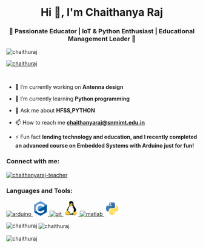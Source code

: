 <h1 align="center">Hi 👋, I'm Chaithanya Raj</h1>
<h3 align="center">🌟 Passionate Educator | IoT & Python Enthusiast | Educational Management Leader 🌟</h3>

<p align="left"> <img src="https://komarev.com/ghpvc/?username=chaithuraj&label=Profile%20views&color=0e75b6&style=flat" alt="chaithuraj" /> </p>

<p align="left"> <a href="https://github.com/ryo-ma/github-profile-trophy"><img src="https://github-profile-trophy.vercel.app/?username=chaithuraj" alt="chaithuraj" /></a> </p>

<p align="left"> <a href="https://twitter.com/" target="blank"><img src="https://img.shields.io/twitter/follow/?logo=twitter&style=for-the-badge" alt="" /></a> </p>

- 🔭 I’m currently working on **Antenna design**

- 🌱 I’m currently learning **Python programming**

- 💬 Ask me about **HFSS,PYTHON**

- 📫 How to reach me **chaithanyaraj@snmimt.edu.in**

- ⚡ Fun fact **lending technology and education, and I recently completed an advanced course on Embedded Systems with Arduino just for fun!**

<h3 align="left">Connect with me:</h3>
<p align="left">
<a href="https://linkedin.com/in/chaithanyaraj-teacher" target="blank"><img align="center" src="https://raw.githubusercontent.com/rahuldkjain/github-profile-readme-generator/master/src/images/icons/Social/linked-in-alt.svg" alt="chaithanyaraj-teacher" height="30" width="40" /></a>
</p>

<h3 align="left">Languages and Tools:</h3>
<p align="left"> <a href="https://www.arduino.cc/" target="_blank" rel="noreferrer"> <img src="https://cdn.worldvectorlogo.com/logos/arduino-1.svg" alt="arduino" width="40" height="40"/> </a> <a href="https://www.cprogramming.com/" target="_blank" rel="noreferrer"> <img src="https://raw.githubusercontent.com/devicons/devicon/master/icons/c/c-original.svg" alt="c" width="40" height="40"/> </a> <a href="https://git-scm.com/" target="_blank" rel="noreferrer"> <img src="https://www.vectorlogo.zone/logos/git-scm/git-scm-icon.svg" alt="git" width="40" height="40"/> </a> <a href="https://www.linux.org/" target="_blank" rel="noreferrer"> <img src="https://raw.githubusercontent.com/devicons/devicon/master/icons/linux/linux-original.svg" alt="linux" width="40" height="40"/> </a> <a href="https://www.mathworks.com/" target="_blank" rel="noreferrer"> <img src="https://upload.wikimedia.org/wikipedia/commons/2/21/Matlab_Logo.png" alt="matlab" width="40" height="40"/> </a> <a href="https://www.python.org" target="_blank" rel="noreferrer"> <img src="https://raw.githubusercontent.com/devicons/devicon/master/icons/python/python-original.svg" alt="python" width="40" height="40"/> </a> </p>

<p><img align="left" src="https://github-readme-stats.vercel.app/api/top-langs?username=chaithuraj&show_icons=true&locale=en&layout=compact" alt="chaithuraj" /></p>

<p>&nbsp;<img align="center" src="https://github-readme-stats.vercel.app/api?username=chaithuraj&show_icons=true&locale=en" alt="chaithuraj" /></p>

<p><img align="center" src="https://github-readme-streak-stats.herokuapp.com/?user=chaithuraj&" alt="chaithuraj" /></p>
